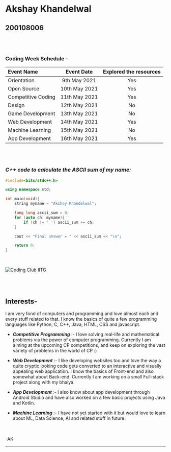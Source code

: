 # Akshay Khandelwal
## 200108006
<br><br>


### Coding  Week Schedule - 
|Event Name|Event Date|Explored the resources|
|:----------|:----------:|:--------------------------:|
|Orientation|9th May 2021|Yes|
|Open Source|10th May 2021|Yes|
|Competitive Coding| 11th May 2021|Yes|
|Design|12th May 2021|No|
|Game Development|13th May 2021|No|
|Web Development|14th May 2021|Yes|
|Machine Learning|15th May 2021|No|
|App Development|16th May 2021|Yes|
<br><br>


### *__C++ code to calculate the ASCII sum of my name:__*
```c++
#include<bits/stdc++.h>

using namespace std;

int main(void){
    string myname = "Akshay Khandelwal";

    long long ascii_sum = 0;
    for (auto ch: myname){
        if (ch != ' ') ascii_sum += ch;
    }

    cout << "Final answer = " << ascii_sum << "\n";

    return 0;
}
```

<br>

![Coding Club IITG](https://raw.githubusercontent.com/codingiitg/open_source_submission/main/coding-club%20logo.png)

<br><br>

## __Interests__-

I am very fond of computers and programming and love almost each and every stuff related to that. I know the basics of quite a few programming languages like Python, C, C++, Java, HTML, CSS and javascript.
* *__Competitive Programming__* :- I love solving real-life and mathematical problems via the power of computer programming. Currently I am aiming at the upcoming CP competitions, and keep on exploring the vast variety of problems in the world of CP :)

* *__Web Development__* :- I like developing websites too and love the way a quite cryptic looking code gets converted to an interactive and visually appealing web application. I know the basics of Front-end and also somewhat about Back-end. Currently I am working on a small Full-stack project along with my bhaiya.

* *__App Development__* :- I also know about app development through Android Studio and have also worked on a few basic projects using Java and Kotlin.

* *__Machine Learning__* :- I have not yet started with it but would love to learn about ML, Data Science, AI and related stuff in future.

<br><br>  -AK
____